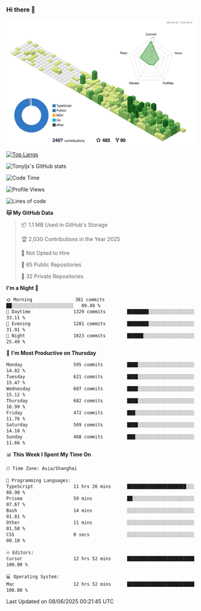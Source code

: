 ### Hi there 👋

![](./profile-3d-contrib/profile-green-animate.svg)

 

[![Top Langs](https://github-readme-stats.vercel.app/api/top-langs/?username=tonyljx)](https://github.com/anuraghazra/github-readme-stats)

![Tonyljx's GitHub stats](https://github-readme-stats.vercel.app/api?username=tonyljx&theme=default&show_icons=true)

 

<!--START_SECTION:waka-->
![Code Time](http://img.shields.io/badge/Code%20Time-1%2C333%20hrs%2051%20mins-blue)

![Profile Views](http://img.shields.io/badge/Profile%20Views-0-blue)

![Lines of code](https://img.shields.io/badge/From%20Hello%20World%20I%27ve%20Written-1.7%20million%20lines%20of%20code-blue)

**🐱 My GitHub Data** 

> 📦 1.1 MB Used in GitHub's Storage 
 > 
> 🏆 2,030 Contributions in the Year 2025
 > 
> 🚫 Not Opted to Hire
 > 
> 📜 65 Public Repositories 
 > 
> 🔑 32 Private Repositories 
 > 
**I'm a Night 🦉** 

```text
🌞 Morning                381 commits         ██░░░░░░░░░░░░░░░░░░░░░░░   09.49 % 
🌆 Daytime                1329 commits        ████████░░░░░░░░░░░░░░░░░   33.11 % 
🌃 Evening                1281 commits        ████████░░░░░░░░░░░░░░░░░   31.91 % 
🌙 Night                  1023 commits        ██████░░░░░░░░░░░░░░░░░░░   25.49 % 
```
📅 **I'm Most Productive on Thursday** 

```text
Monday                   595 commits         ████░░░░░░░░░░░░░░░░░░░░░   14.82 % 
Tuesday                  621 commits         ████░░░░░░░░░░░░░░░░░░░░░   15.47 % 
Wednesday                607 commits         ████░░░░░░░░░░░░░░░░░░░░░   15.12 % 
Thursday                 682 commits         ████░░░░░░░░░░░░░░░░░░░░░   16.99 % 
Friday                   472 commits         ███░░░░░░░░░░░░░░░░░░░░░░   11.76 % 
Saturday                 569 commits         ████░░░░░░░░░░░░░░░░░░░░░   14.18 % 
Sunday                   468 commits         ███░░░░░░░░░░░░░░░░░░░░░░   11.66 % 
```


📊 **This Week I Spent My Time On** 

```text
🕑︎ Time Zone: Asia/Shanghai

💬 Programming Languages: 
TypeScript               11 hrs 26 mins      ██████████████████████░░░   88.90 % 
Prisma                   59 mins             ██░░░░░░░░░░░░░░░░░░░░░░░   07.67 % 
Bash                     14 mins             ░░░░░░░░░░░░░░░░░░░░░░░░░   01.81 % 
Other                    11 mins             ░░░░░░░░░░░░░░░░░░░░░░░░░   01.50 % 
CSS                      0 secs              ░░░░░░░░░░░░░░░░░░░░░░░░░   00.10 % 

🔥 Editors: 
Cursor                   12 hrs 52 mins      █████████████████████████   100.00 % 

💻 Operating System: 
Mac                      12 hrs 52 mins      █████████████████████████   100.00 % 
```


 Last Updated on 08/06/2025 00:21:45 UTC
<!--END_SECTION:waka-->
